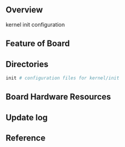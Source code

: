 ## Overview
kernel init configuration

## Feature of Board

## Directories

```sh
init # configuration files for kernel/init
```

## Board Hardware Resources

## Update log

## Reference
